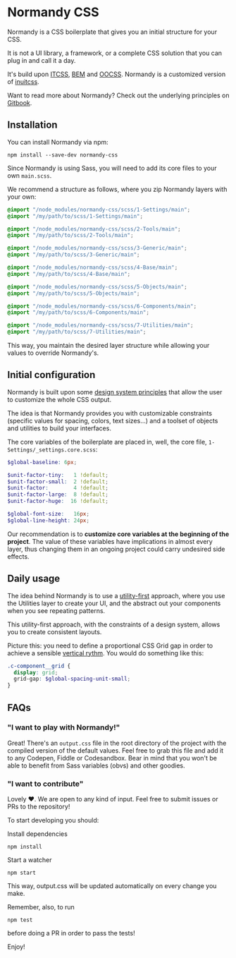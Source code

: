 # Normandy CSS

Normandy is a CSS boilerplate that gives you an initial structure for your CSS.

It is not a UI library, a framework, or a complete CSS solution that you can plug in and call it a day.

It's build upon [ITCSS](https://www.creativebloq.com/web-design/manage-large-css-projects-itcss-101517528), [BEM](http://getbem.com/naming/) and [OOCSS](https://www.smashingmagazine.com/2011/12/an-introduction-to-object-oriented-css-oocss/). Normandy is a customized version of [inuitcss](https://github.com/inuitcss/inuitcss).

Want to read more about Normandy? Check out the underlying principles on [Gitbook](https://afontcu.gitbooks.io/normandy).



## Installation

You can install Normandy via npm:

```shell
npm install --save-dev normandy-css
```

Since Normandy is using Sass, you will need to add its core files to your own `main.scss`.

We recommend a structure as follows, where you zip Normandy layers with your own:

```scss
@import "/node_modules/normandy-css/scss/1-Settings/main";
@import "/my/path/to/scss/1-Settings/main";

@import "/node_modules/normandy-css/scss/2-Tools/main";
@import "/my/path/to/scss/2-Tools/main";

@import "/node_modules/normandy-css/scss/3-Generic/main";
@import "/my/path/to/scss/3-Generic/main";

@import "/node_modules/normandy-css/scss/4-Base/main";
@import "/my/path/to/scss/4-Base/main";

@import "/node_modules/normandy-css/scss/5-Objects/main";
@import "/my/path/to/scss/5-Objects/main";

@import "/node_modules/normandy-css/scss/6-Components/main";
@import "/my/path/to/scss/6-Components/main";

@import "/node_modules/normandy-css/scss/7-Utilities/main";
@import "/my/path/to/scss/7-Utilities/main";
```

This way, you maintain the desired layer structure while allowing your values to override Normandy's.



## Initial configuration

Normandy is built upon some [design system principles](https://medium.muz.li/what-is-a-design-system-1e43d19e7696) that allow the user to customize the whole CSS output.

The idea is that Normandy provides you with customizable constraints (specific values for spacing, colors, text sizes...) and a toolset of objects and utilities to build your interfaces.

The core variables of the boilerplate are placed in, well, the core file, `1-Settings/_settings.core.scss`:

```scss
$global-baseline: 6px;

$unit-factor-tiny:   1 !default;
$unit-factor-small:  2 !default;
$unit-factor:        4 !default;
$unit-factor-large:  8 !default;
$unit-factor-huge:  16 !default;

$global-font-size:   16px;
$global-line-height: 24px;
```

Our recommendation is to **customize core variables at the beginning of the project**. The value of these variables have implications in almost every layer, thus changing them in an ongoing project could carry undesired side effects.



## Daily usage

The idea behind Normandy is to use a [utility-first](https://adamwathan.me/css-utility-classes-and-separation-of-concerns/) approach, where you use the Utilities layer to create your UI, and the abstract out your components when you see repeating patterns.

This utility-first approach, with the constraints of a design system, allows you to create consistent layouts.

Picture this: you need to define a proportional CSS Grid gap in order to achieve a sensible [vertical rythm](https://zellwk.com/blog/why-vertical-rhythms/). You would do something like this:

```scss
.c-component__grid {
  display: grid;
  grid-gap: $global-spacing-unit-small;
}
```


## FAQs

### "I want to play with Normandy!"

Great! There's an `output.css` file in the root directory of the project with the compiled version of the default values. Feel free to grab this file and add it to any Codepen, Fiddle or Codesandbox. Bear in mind that you won't be able to benefit from Sass variables (obvs) and other goodies.


### "I want to contribute"

Lovely ❤️. We are open to any kind of input. Feel free to submit issues or PRs to the repository!

To start developing you should:

Install dependencies
```
npm install
```
Start a watcher
```
npm start
````
This way, output.css will be updated automatically on every change you make.

Remember, also, to run
```
npm test
````
before doing a PR in order to pass the tests!

Enjoy!
